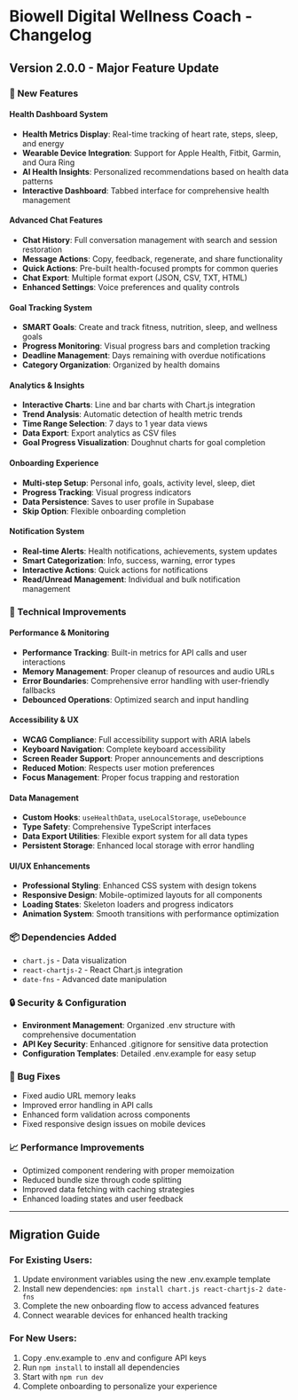 # Biowell Digital Wellness Coach - Changelog

## Version 2.0.0 - Major Feature Update

### 🚀 New Features

#### Health Dashboard System
- **Health Metrics Display**: Real-time tracking of heart rate, steps, sleep, and energy
- **Wearable Device Integration**: Support for Apple Health, Fitbit, Garmin, and Oura Ring
- **AI Health Insights**: Personalized recommendations based on health data patterns
- **Interactive Dashboard**: Tabbed interface for comprehensive health management

#### Advanced Chat Features
- **Chat History**: Full conversation management with search and session restoration
- **Message Actions**: Copy, feedback, regenerate, and share functionality
- **Quick Actions**: Pre-built health-focused prompts for common queries
- **Chat Export**: Multiple format export (JSON, CSV, TXT, HTML)
- **Enhanced Settings**: Voice preferences and quality controls

#### Goal Tracking System
- **SMART Goals**: Create and track fitness, nutrition, sleep, and wellness goals
- **Progress Monitoring**: Visual progress bars and completion tracking
- **Deadline Management**: Days remaining with overdue notifications
- **Category Organization**: Organized by health domains

#### Analytics & Insights
- **Interactive Charts**: Line and bar charts with Chart.js integration
- **Trend Analysis**: Automatic detection of health metric trends
- **Time Range Selection**: 7 days to 1 year data views
- **Data Export**: Export analytics as CSV files
- **Goal Progress Visualization**: Doughnut charts for goal completion

#### Onboarding Experience
- **Multi-step Setup**: Personal info, goals, activity level, sleep, diet
- **Progress Tracking**: Visual progress indicators
- **Data Persistence**: Saves to user profile in Supabase
- **Skip Option**: Flexible onboarding completion

#### Notification System
- **Real-time Alerts**: Health notifications, achievements, system updates
- **Smart Categorization**: Info, success, warning, error types
- **Interactive Actions**: Quick actions for notifications
- **Read/Unread Management**: Individual and bulk notification management

### 🔧 Technical Improvements

#### Performance & Monitoring
- **Performance Tracking**: Built-in metrics for API calls and user interactions
- **Memory Management**: Proper cleanup of resources and audio URLs
- **Error Boundaries**: Comprehensive error handling with user-friendly fallbacks
- **Debounced Operations**: Optimized search and input handling

#### Accessibility & UX
- **WCAG Compliance**: Full accessibility support with ARIA labels
- **Keyboard Navigation**: Complete keyboard accessibility
- **Screen Reader Support**: Proper announcements and descriptions
- **Reduced Motion**: Respects user motion preferences
- **Focus Management**: Proper focus trapping and restoration

#### Data Management
- **Custom Hooks**: `useHealthData`, `useLocalStorage`, `useDebounce`
- **Type Safety**: Comprehensive TypeScript interfaces
- **Data Export Utilities**: Flexible export system for all data types
- **Persistent Storage**: Enhanced local storage with error handling

#### UI/UX Enhancements
- **Professional Styling**: Enhanced CSS system with design tokens
- **Responsive Design**: Mobile-optimized layouts for all components
- **Loading States**: Skeleton loaders and progress indicators
- **Animation System**: Smooth transitions with performance optimization

### 📦 Dependencies Added
- `chart.js` - Data visualization
- `react-chartjs-2` - React Chart.js integration
- `date-fns` - Advanced date manipulation

### 🔒 Security & Configuration
- **Environment Management**: Organized .env structure with comprehensive documentation
- **API Key Security**: Enhanced .gitignore for sensitive data protection
- **Configuration Templates**: Detailed .env.example for easy setup

### 🐛 Bug Fixes
- Fixed audio URL memory leaks
- Improved error handling in API calls
- Enhanced form validation across components
- Fixed responsive design issues on mobile devices

### 📈 Performance Improvements
- Optimized component rendering with proper memoization
- Reduced bundle size through code splitting
- Improved data fetching with caching strategies
- Enhanced loading states and user feedback

---

## Migration Guide

### For Existing Users:
1. Update environment variables using the new .env.example template
2. Install new dependencies: `npm install chart.js react-chartjs-2 date-fns`
3. Complete the new onboarding flow to access advanced features
4. Connect wearable devices for enhanced health tracking

### For New Users:
1. Copy .env.example to .env and configure API keys
2. Run `npm install` to install all dependencies
3. Start with `npm run dev`
4. Complete onboarding to personalize your experience